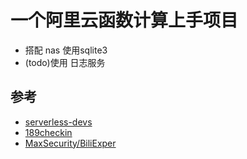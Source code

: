 # 一个阿里云函数计算上手项目

- 搭配 nas 使用sqlite3
- (todo)使用 日志服务

## 参考

- [serverless-devs](https://www.serverless-devs.com)
- [189checkin](https://github.com/Cluas/189checkin)
- [MaxSecurity/BiliExper](MaxSecurity/BiliExper)
